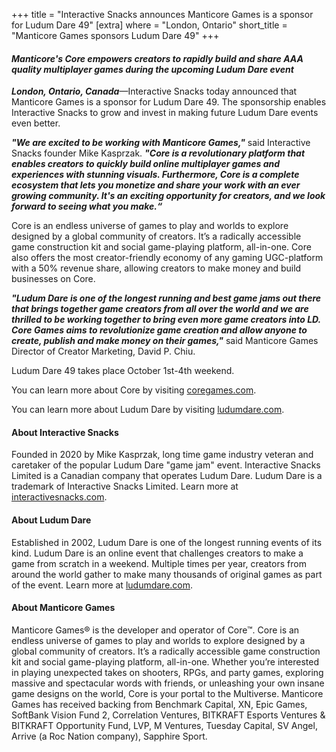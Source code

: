 +++
title = "Interactive Snacks announces Manticore Games is a sponsor for Ludum Dare 49"
[extra]
where = "London, Ontario"
short_title = "Manticore Games sponsors Ludum Dare 49"
+++
#### _Manticore's Core empowers creators to rapidly build and share AAA quality multiplayer games during the upcoming Ludum Dare event_

**_London, Ontario, Canada_**—Interactive Snacks today announced that Manticore Games is a sponsor for Ludum Dare 49. The sponsorship enables Interactive Snacks to grow and invest in making future Ludum Dare events even better.

**_"We are excited to be working with Manticore Games,"_** said Interactive Snacks founder Mike Kasprzak. **_"Core is a revolutionary platform that enables creators to quickly build online multiplayer games and experiences with stunning visuals. Furthermore, Core is a complete ecosystem that lets you monetize and share your work with an ever growing community. It's an exciting opportunity for creators, and we look forward to seeing what you make.“_**

Core is an endless universe of games to play and worlds to explore designed by a global community of creators. It’s a radically accessible game construction kit and social game-playing platform, all-in-one. Core also offers the most creator-friendly economy of any gaming UGC-platform with a 50% revenue share, allowing creators to make money and build businesses on Core.

**_"Ludum Dare is one of the longest running and best game jams out there that brings together game creators from all over the world and we are thrilled to be working together to bring even more game creators into LD. Core Games aims to revolutionize game creation and allow anyone to create, publish and make money on their games,"_** said Manticore Games Director of Creator Marketing, David P. Chiu.

Ludum Dare 49 takes place October 1st-4th weekend.

You can learn more about Core by visiting [coregames.com](https://coregames.com).

You can learn more about Ludum Dare by visiting [ludumdare.com](https://ludumdare.com).

#### About Interactive Snacks
Founded in 2020 by Mike Kasprzak, long time game industry veteran and caretaker of the popular Ludum Dare "game jam" event. Interactive Snacks Limited is a Canadian company that operates Ludum Dare. Ludum Dare is a trademark of Interactive Snacks Limited. Learn more at [interactivesnacks.com](https://interactivesnacks.com).

#### About Ludum Dare
Established in 2002, Ludum Dare is one of the longest running events of its kind. Ludum Dare is an online event that challenges creators to make a game from scratch in a weekend. Multiple times per year, creators from around the world gather to make many thousands of original games as part of the event. Learn more at [ludumdare.com](https://ludumdare.com).

#### About Manticore Games
Manticore Games® is the developer and operator of Core™. Core is an endless universe of games to play and worlds to explore designed by a global community of creators. It’s a radically accessible game construction kit and social game-playing platform, all-in-one. Whether you’re interested in playing unexpected takes on shooters, RPGs, and party games, exploring massive and spectacular words with friends, or unleashing your own insane game designs on the world, Core is your portal to the Multiverse. Manticore Games has received backing from Benchmark Capital, XN, Epic Games, SoftBank Vision Fund 2, Correlation Ventures, BITKRAFT Esports Ventures & BITKRAFT Opportunity Fund, LVP, M Ventures, Tuesday Capital, SV Angel, Arrive (a Roc Nation company), Sapphire Sport.
